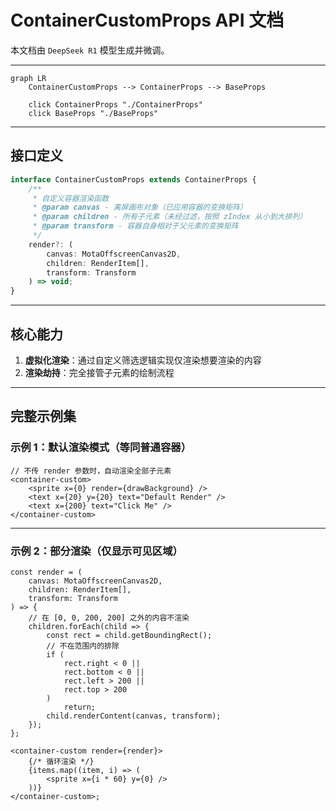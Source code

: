 # ContainerCustomProps API 文档

本文档由 `DeepSeek R1` 模型生成并微调。

---

```mermaid
graph LR
    ContainerCustomProps --> ContainerProps --> BaseProps

    click ContainerProps "./ContainerProps"
    click BaseProps "./BaseProps"
```

---

## 接口定义

```typescript
interface ContainerCustomProps extends ContainerProps {
    /**
     * 自定义容器渲染函数
     * @param canvas - 离屏画布对象（已应用容器的变换矩阵）
     * @param children - 所有子元素（未经过滤，按照 zIndex 从小到大排列）
     * @param transform - 容器自身相对于父元素的变换矩阵
     */
    render?: (
        canvas: MotaOffscreenCanvas2D,
        children: RenderItem[],
        transform: Transform
    ) => void;
}
```

---

## 核心能力

1. **虚拟化渲染**：通过自定义筛选逻辑实现仅渲染想要渲染的内容
2. **渲染劫持**：完全接管子元素的绘制流程

---

## 完整示例集

### 示例 1：默认渲染模式（等同普通容器）

```tsx
// 不传 render 参数时，自动渲染全部子元素
<container-custom>
    <sprite x={0} render={drawBackground} />
    <text x={20} y={20} text="Default Render" />
    <text x={200} text="Click Me" />
</container-custom>
```

---

### 示例 2：部分渲染（仅显示可见区域）

```tsx
const render = (
    canvas: MotaOffscreenCanvas2D,
    children: RenderItem[],
    transform: Transform
) => {
    // 在 [0, 0, 200, 200] 之外的内容不渲染
    children.forEach(child => {
        const rect = child.getBoundingRect();
        // 不在范围内的排除
        if (
            rect.right < 0 ||
            rect.bottom < 0 ||
            rect.left > 200 ||
            rect.top > 200
        )
            return;
        child.renderContent(canvas, transform);
    });
};

<container-custom render={render}>
    {/* 循环渲染 */}
    {items.map((item, i) => (
        <sprite x={i * 60} y={0} />
    ))}
</container-custom>;
```
